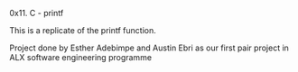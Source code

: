 0x11. C - printf

This is a replicate of the printf function.

Project done by Esther Adebimpe and Austin Ebri as our first pair project in ALX software engineering programme
